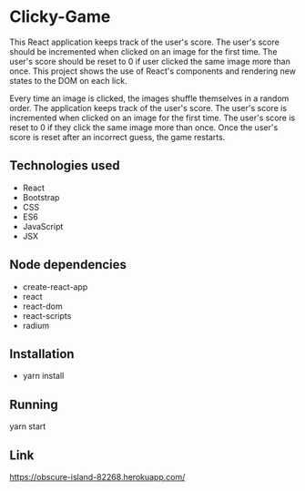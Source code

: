 # Clicky-Game

This React application keeps track of the user's score. The user's score should be incremented when clicked on an image for the first time. The user's score should be reset to 0 if user clicked the same image more than once. This project shows the use of React's components and rendering new states to the DOM on each lick.

Every time an image is clicked, the images shuffle themselves in a random order.
The application keeps track of the user's score. The user's score is incremented when clicked on an image for the first time.
The user's score is reset to 0 if they click the same image more than once.
Once the user's score is reset after an incorrect guess, the game restarts.

## Technologies used
* React
* Bootstrap
* CSS
* ES6
* JavaScript
* JSX

## Node dependencies
* create-react-app
* react
* react-dom
* react-scripts
* radium

## Installation
* yarn install
## Running
yarn start

## Link

https://obscure-island-82268.herokuapp.com/
